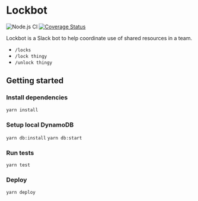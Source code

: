 # Lockbot

![Node.js CI](https://github.com/connorads/lockbot/workflows/Node.js%20CI/badge.svg)
[![Coverage Status](https://coveralls.io/repos/github/connorads/lockbot/badge.svg?branch=master)](https://coveralls.io/github/connorads/lockbot?branch=master)

Lockbot is a Slack bot to help coordinate use of shared resources in a team.

- `/locks`
- `/lock thingy`
- `/unlock thingy`

## Getting started

### Install dependencies

`yarn install`

### Setup local DynamoDB

`yarn db:install`
`yarn db:start`

### Run tests

`yarn test`

### Deploy

`yarn deploy`
